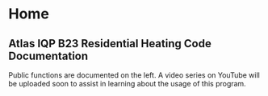 # Home

## Atlas IQP B23 Residential Heating Code Documentation

Public functions are documented on the left. A video series on YouTube will be uploaded soon to assist in learning about the usage of this program.

